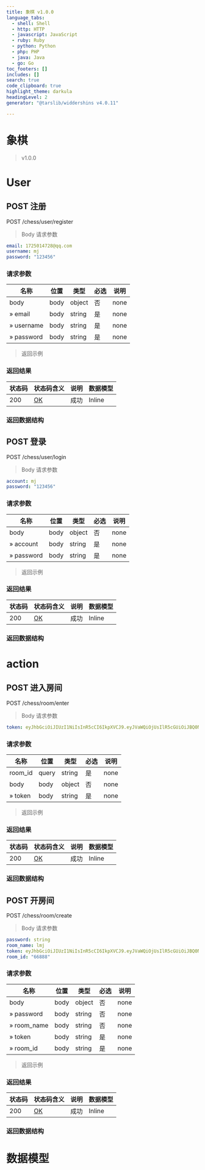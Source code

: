 ```yaml
---
title: 象棋 v1.0.0
language_tabs:
  - shell: Shell
  - http: HTTP
  - javascript: JavaScript
  - ruby: Ruby
  - python: Python
  - php: PHP
  - java: Java
  - go: Go
toc_footers: []
includes: []
search: true
code_clipboard: true
highlight_theme: darkula
headingLevel: 2
generator: "@tarslib/widdershins v4.0.11"

---
```


# 象棋

> v1.0.0

# User

## POST 注册

POST /chess/user/register

> Body 请求参数

```yaml
email: 1725014728@qq.com
username: mj
password: "123456"

```

### 请求参数

|名称|位置|类型|必选|说明|
|---|---|---|---|---|
|body|body|object| 否 |none|
|» email|body|string| 是 |none|
|» username|body|string| 是 |none|
|» password|body|string| 是 |none|

> 返回示例

### 返回结果

|状态码|状态码含义|说明|数据模型|
|---|---|---|---|
|200|[OK](https://tools.ietf.org/html/rfc7231#section-6.3.1)|成功|Inline|

### 返回数据结构

## POST 登录

POST /chess/user/login

> Body 请求参数

```yaml
account: mj
password: "123456"

```

### 请求参数

|名称|位置|类型|必选|说明|
|---|---|---|---|---|
|body|body|object| 否 |none|
|» account|body|string| 是 |none|
|» password|body|string| 是 |none|

> 返回示例

### 返回结果

|状态码|状态码含义|说明|数据模型|
|---|---|---|---|
|200|[OK](https://tools.ietf.org/html/rfc7231#section-6.3.1)|成功|Inline|

### 返回数据结构

# action

## POST 进入房间

POST /chess/room/enter

> Body 请求参数

```yaml
token: eyJhbGciOiJIUzI1NiIsInR5cCI6IkpXVCJ9.eyJVaWQiOjUsIlR5cGUiOiJBQ0NFU1NfVE9LRU4iLCJUaW1lIjoiMDAwMS0wMS0wMVQwMDowMDowMFoiLCJleHAiOjE2NTUwNzQyMTF9.HyKrzQl75WvDvectLjX-7ZhPP-xHY1fCe1WDe9b-OLM

```

### 请求参数

|名称|位置|类型|必选|说明|
|---|---|---|---|---|
|room_id|query|string| 是 |none|
|body|body|object| 否 |none|
|» token|body|string| 是 |none|

> 返回示例

### 返回结果

|状态码|状态码含义|说明|数据模型|
|---|---|---|---|
|200|[OK](https://tools.ietf.org/html/rfc7231#section-6.3.1)|成功|Inline|

### 返回数据结构

## POST 开房间

POST /chess/room/create

> Body 请求参数

```yaml
password: string
room_name: lmj
token: eyJhbGciOiJIUzI1NiIsInR5cCI6IkpXVCJ9.eyJVaWQiOjUsIlR5cGUiOiJBQ0NFU1NfVE9LRU4iLCJUaW1lIjoiMDAwMS0wMS0wMVQwMDowMDowMFoiLCJleHAiOjE2NTUxMTcxNjV9.7El7XNH4NFJ7h4e9pOcKCDr1jq8Z1aklyOrGRvCxLDE
room_id: "66888"

```

### 请求参数

|名称|位置|类型|必选|说明|
|---|---|---|---|---|
|body|body|object| 否 |none|
|» password|body|string| 否 |none|
|» room_name|body|string| 否 |none|
|» token|body|string| 是 |none|
|» room_id|body|string| 是 |none|

> 返回示例

### 返回结果

|状态码|状态码含义|说明|数据模型|
|---|---|---|---|
|200|[OK](https://tools.ietf.org/html/rfc7231#section-6.3.1)|成功|Inline|

### 返回数据结构

# 数据模型

